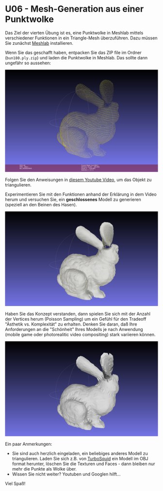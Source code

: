 # U06 - Mesh-Generation aus einer Punktwolke

Das Ziel der vierten Übung ist es, eine Punktwolke in Meshlab mittels verschiedener Funktionen in ein Triangle-Mesh überzuführen. Dazu müssen Sie zunächst [Meshlab](https://www.meshlab.net) installieren.

Wenn Sie das geschafft haben, entpacken Sie das ZIP file im Ordner (```bun180.ply.zip```) und laden die Punktwolke in Meshlab. Das sollte dann ungefähr so aussehen:

!["Empty"](./points.png)

Folgen Sie den Anweisungen in [diesem Youtube Video](https://www.youtube.com/watch?v=gDFRUPK-eIc), um das Objekt zu triangulieren.

Experimentieren Sie mit den Funktionen anhand der Erklärung in dem Video herum und versuchen Sie, ein **geschlossenes** Modell zu generieren (speziell an den Beinen des Hasen).

!["f1"](./high.png)

Haben Sie das Konzept verstanden, dann spielen Sie sich mit der Anzahl der Vertices herum (Poisson Sampling) um ein Gefühl für den Tradeoff "Ästhetik vs. Komplexität" zu erhalten. Denken Sie daran, daß Ihre Anforderungen an die "Schönheit" Ihres Modells je nach Anwendung (mobile game oder photorealitic video compositing) stark variieren können.

!["f2"](./low.png)

Ein paar Anmerkungen:

- Sie sind auch herzlich eingeladen, ein beliebiges anderes Modell zu triangulieren. Laden Sie sich z.B. von [TurboSquid](https://www.turbosquid.com/) ein Modell im OBJ format herunter, löschen Sie die Texturen und Faces - dann bleiben nur mehr die Punkte als Wolke über.
- Wissen Sie nicht weiter? Youtuben und Googlen hilft...

Viel Spaß!
